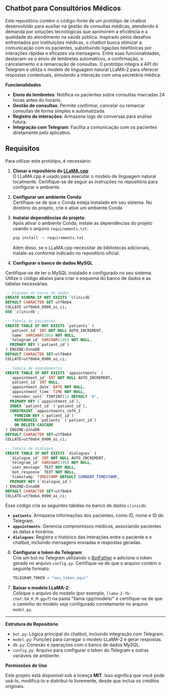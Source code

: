 ## **Chatbot para Consultórios Médicos**

Este repositório contém o código-fonte de um protótipo de chatbot desenvolvido para auxiliar na gestão de consultas médicas, atendendo à demanda por soluções tecnológicas que aprimorem a eficiência e a qualidade do atendimento na saúde pública. Inspirado pelos desafios enfrentados por instituições médicas, o chatbot busca otimizar a comunicação com os pacientes, substituindo ligações telefônicas por interações rápidas e eficazes via mensagens. Entre suas funcionalidades, destacam-se o envio de lembretes automáticos, a confirmação, o cancelamento e a remarcação de consultas. O protótipo integra a API do Telegram e utiliza o modelo de linguagem natural LLaMA-2 para oferecer respostas contextuais, simulando a interação com uma secretária médica.


**Funcionalidades**

- **Envio de lembretes**: Notifica os pacientes sobre consultas marcadas 24 horas antes do horário.
- **Gestão de consultas**: Permite confirmar, cancelar ou remarcar consultas de forma simples e automatizada.
- **Registro de interações**: Armazena logs de conversas para análise futura.
- **Integração com Telegram**: Facilita a comunicação com os pacientes diretamente pelo aplicativo.

## **Requisitos**

Para utilizar este protótipo, é necessário:

1. **Clonar o repositório do [LLaMA.cpp](https://github.com/ggerganov/llama.cpp)**  
   O LLaMA.cpp é usado para executar o modelo de linguagem natural localmente. Certifique-se de seguir as instruções no repositório para configurar o ambiente.

2. **Configurar um ambiente Conda**:  
   Certifique-se de que o Conda esteja instalado em seu sistema. No diretório do projeto, crie e ative um ambiente Conda
   
4. **Instalar dependências do projeto**:  
   Após ativar o ambiente Conda, instale as dependências do projeto usando o arquivo `requirements.txt`:
   ```bash
   pip install -r requirements.txt
   ```

   Além disso, se o LLaMA.cpp necessitar de bibliotecas adicionais, instale-as conforme indicado no repositório oficial.

5. **Configurar o banco de dados MySQL**

Certifique-se de ter o MySQL instalado e configurado no seu sistema. Utilize o código abaixo para criar o esquema do banco de dados e as tabelas necessárias. 

```sql
-- Esquema do banco de dados
CREATE SCHEMA IF NOT EXISTS `clinicdb` 
DEFAULT CHARACTER SET utf8mb4 
COLLATE utf8mb4_0900_ai_ci;
USE `clinicdb`;

-- Tabela de pacientes
CREATE TABLE IF NOT EXISTS `patients` (
  `patient_id` INT NOT NULL AUTO_INCREMENT,
  `name` VARCHAR(100) NOT NULL,
  `telegram_id` VARCHAR(100) NOT NULL,
  PRIMARY KEY (`patient_id`)
) ENGINE=InnoDB
DEFAULT CHARACTER SET=utf8mb4
COLLATE=utf8mb4_0900_ai_ci;

-- Tabela de agendamentos
CREATE TABLE IF NOT EXISTS `appointments` (
  `appointment_id` INT NOT NULL AUTO_INCREMENT,
  `patient_id` INT NULL,
  `appointment_date` DATE NOT NULL,
  `appointment_time` TIME NOT NULL,
  `reminder_sent` TINYINT(1) DEFAULT '0',
  PRIMARY KEY (`appointment_id`),
  INDEX `patient_id` (`patient_id`),
  CONSTRAINT `appointments_ibfk_1`
    FOREIGN KEY (`patient_id`)
    REFERENCES `patients` (`patient_id`)
    ON DELETE CASCADE
) ENGINE=InnoDB
DEFAULT CHARACTER SET=utf8mb4
COLLATE=utf8mb4_0900_ai_ci;

-- Tabela de diálogos
CREATE TABLE IF NOT EXISTS `dialogues` (
  `dialogue_id` INT NOT NULL AUTO_INCREMENT,
  `telegram_id` VARCHAR(100) NOT NULL,
  `user_message` TEXT NOT NULL,
  `bot_response` TEXT NOT NULL,
  `timestamp` TIMESTAMP DEFAULT CURRENT_TIMESTAMP,
  PRIMARY KEY (`dialogue_id`)
) ENGINE=InnoDB
DEFAULT CHARACTER SET=utf8mb4
COLLATE=utf8mb4_0900_ai_ci;
```

Esse código cria as seguintes tabelas no banco de dados `clinicdb`:

- **`patients`**: Armazena informações dos pacientes, como ID, nome e ID do Telegram.
- **`appointments`**: Gerencia compromissos médicos, associando pacientes às datas e horários.
- **`dialogues`**: Registra o histórico das interações entre o paciente e o chatbot, incluindo mensagens enviadas e respostas geradas.

6. **Configurar o token do Telegram**:  
   Crie um bot no Telegram utilizando o [BotFather](https://core.telegram.org/bots) e adicione o token gerado no arquivo `config.py`. Certifique-se de que o arquivo contém o seguinte formato:
   ```python
   TELEGRAM_TOKEN = "seu_token_aqui"
   ```

7. **Baixar o modelo LLaMA-2**:  
   Coloque o arquivo do modelo (por exemplo, `llama-2-7b-chat.Q4_K_M.gguf`) na pasta "llama.cpp/models/" e certifique-se de que o caminho do modelo seja configurado corretamente no arquivo `model.py`.

---


**Estrutura do Repositório**

- `bot.py`: Lógica principal do chatbot, incluindo integração com Telegram.
- `model.py`: Funções para carregar o modelo LLaMA-2 e gerar respostas.
- `db.py`: Conexão e operações com o banco de dados MySQL.
- `config.py`: Arquivo para configurar o token do Telegram e outras variáveis de ambiente.


**Permissões de Uso**

Este projeto está disponível sob a licença **MIT**. Isso significa que você pode usá-lo, modificá-lo e distribuí-lo livremente, desde que inclua os créditos originais.
